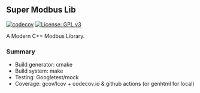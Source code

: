 ## Super Modbus Lib

[![codecov](https://codecov.io/gh/eschumacher/super_modbus_lib/graph/badge.svg?token=C0GYZM50S8)](https://codecov.io/gh/eschumacher/super_modbus_lib) [![License: GPL v3](https://img.shields.io/badge/License-GPLv3-blue.svg)](https://www.gnu.org/licenses/gpl-3.0)

A Modern C++ Modbus Library.

### Summary

* Build generator: cmake
* Build system: make
* Testing: Googletest/mock
* Coverage: gcov/lcov + codecov.io & github actions (or genhtml for local)
